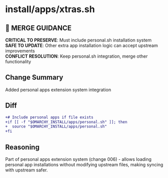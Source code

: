 # install/apps/xtras.sh

## 🚨 MERGE GUIDANCE
**CRITICAL TO PRESERVE**: Must include personal.sh installation system  
**SAFE TO UPDATE**: Other extra app installation logic can accept upstream improvements  
**CONFLICT RESOLUTION**: Keep personal.sh integration, merge other functionality

## Change Summary
Added personal apps extension system integration

## Diff
```diff
+# Include personal apps if file exists
+if [[ -f "$OMARCHY_INSTALL/apps/personal.sh" ]]; then
+  source "$OMARCHY_INSTALL/apps/personal.sh"
+fi
```

## Reasoning
Part of personal apps extension system (change 006) - allows loading personal app installations without modifying upstream files, making syncing with upstream safer.